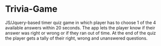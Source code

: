 # Trivia-Game

JS/Jquery-based timer quiz game in which player has to choose 1 of the 4 available answers within 20 seconds. The app lets the player know if their answer was right or wrong or if they ran out of time. At the end of the quiz the player gets a tally of their right, wrong and unanswered questions.
